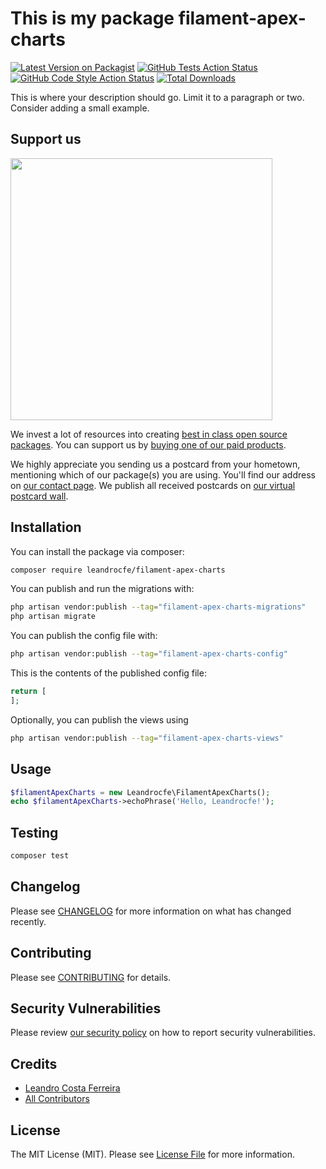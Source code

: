 # This is my package filament-apex-charts

[![Latest Version on Packagist](https://img.shields.io/packagist/v/leandrocfe/filament-apex-charts.svg?style=flat-square)](https://packagist.org/packages/leandrocfe/filament-apex-charts)
[![GitHub Tests Action Status](https://img.shields.io/github/workflow/status/leandrocfe/filament-apex-charts/run-tests?label=tests)](https://github.com/leandrocfe/filament-apex-charts/actions?query=workflow%3Arun-tests+branch%3Amain)
[![GitHub Code Style Action Status](https://img.shields.io/github/workflow/status/leandrocfe/filament-apex-charts/Fix%20PHP%20code%20style%20issues?label=code%20style)](https://github.com/leandrocfe/filament-apex-charts/actions?query=workflow%3A"Fix+PHP+code+style+issues"+branch%3Amain)
[![Total Downloads](https://img.shields.io/packagist/dt/leandrocfe/filament-apex-charts.svg?style=flat-square)](https://packagist.org/packages/leandrocfe/filament-apex-charts)

This is where your description should go. Limit it to a paragraph or two. Consider adding a small example.

## Support us

[<img src="https://github-ads.s3.eu-central-1.amazonaws.com/filament-apex-charts.jpg?t=1" width="419px" />](https://spatie.be/github-ad-click/filament-apex-charts)

We invest a lot of resources into creating [best in class open source packages](https://spatie.be/open-source). You can support us by [buying one of our paid products](https://spatie.be/open-source/support-us).

We highly appreciate you sending us a postcard from your hometown, mentioning which of our package(s) you are using. You'll find our address on [our contact page](https://spatie.be/about-us). We publish all received postcards on [our virtual postcard wall](https://spatie.be/open-source/postcards).

## Installation

You can install the package via composer:

```bash
composer require leandrocfe/filament-apex-charts
```

You can publish and run the migrations with:

```bash
php artisan vendor:publish --tag="filament-apex-charts-migrations"
php artisan migrate
```

You can publish the config file with:

```bash
php artisan vendor:publish --tag="filament-apex-charts-config"
```

This is the contents of the published config file:

```php
return [
];
```

Optionally, you can publish the views using

```bash
php artisan vendor:publish --tag="filament-apex-charts-views"
```

## Usage

```php
$filamentApexCharts = new Leandrocfe\FilamentApexCharts();
echo $filamentApexCharts->echoPhrase('Hello, Leandrocfe!');
```

## Testing

```bash
composer test
```

## Changelog

Please see [CHANGELOG](CHANGELOG.md) for more information on what has changed recently.

## Contributing

Please see [CONTRIBUTING](CONTRIBUTING.md) for details.

## Security Vulnerabilities

Please review [our security policy](../../security/policy) on how to report security vulnerabilities.

## Credits

- [Leandro Costa Ferreira](https://github.com/leandrocfe)
- [All Contributors](../../contributors)

## License

The MIT License (MIT). Please see [License File](LICENSE.md) for more information.
